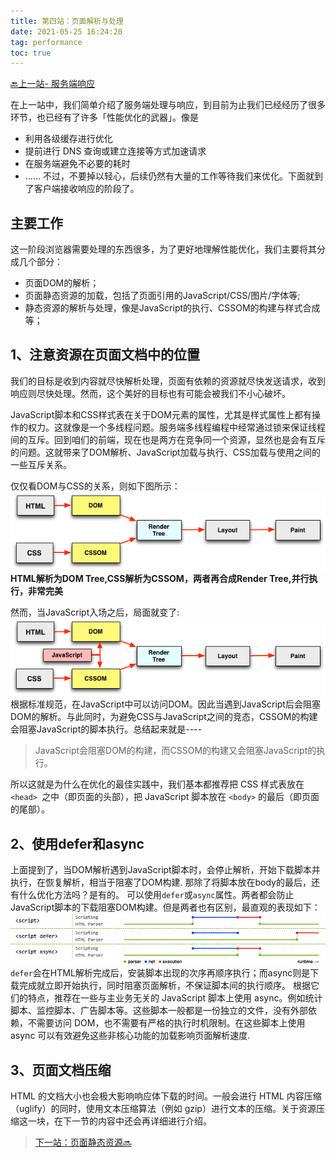 ```yaml
---
title: 第四站：页面解析与处理
date: 2021-05-25 16:24:20
tag: performance
toc: true
---
```


[🔙上一站- 服务端响应](/All/performance/journey/response "服务端响应")

在上一站中，我们简单介绍了服务端处理与响应，到目前为止我们已经经历了很多环节，也已经有了许多「性能优化的武器」。像是
* 利用各级缓存进行优化
* 提前进行 DNS 查询或建立连接等方式加速请求
* 在服务端避免不必要的耗时
* ……
不过，不要掉以轻心，后续仍然有大量的工作等待我们来优化。下面就到了客户端接收响应的阶段了。

## 主要工作
这一阶段浏览器需要处理的东西很多，为了更好地理解性能优化，我们主要将其分成几个部分：
* 页面DOM的解析；
* 页面静态资源的加载，包括了页面引用的JavaScript/CSS/图片/字体等;
* 静态资源的解析与处理，像是JavaScript的执行、CSSOM的构建与样式合成等；

## 1、注意资源在页面文档中的位置
我们的目标是收到内容就尽快解析处理，页面有依赖的资源就尽快发送请求，收到响应则尽快处理。然而，这个美好的目标也有可能会被我们不小心破坏。

JavaScript脚本和CSS样式表在关于DOM元素的属性，尤其是样式属性上都有操作的权力。这就像是一个多线程问题。服务端多线程编程中经常通过锁来保证线程间的互斥。回到咱们的前端，现在也是两方在竞争同一个资源，显然也是会有互斥的问题。这就带来了DOM解析、JavaScript加载与执行、CSS加载与使用之间的一些互斥关系。

仅仅看DOM与CSS的关系，则如下图所示：
![domCSS](/assets/performanceImg/domCSS.png "domCSS")
**HTML解析为DOM Tree,CSS解析为CSSOM，两者再合成Render Tree,并行执行，非常完美** 

然而，当JavaScript入场之后，局面就变了:
![domCSSJS](/assets/performanceImg/domCSSJS.png "domCSSJS")
根据标准规范，在JavaScript中可以访问DOM。因此当遇到JavaScript后会阻塞DOM的解析。与此同时，为避免CSS与JavaScript之间的竞态，CSSOM的构建会阻塞JavaScript的脚本执行。总结起来就是----
>JavaScript会阻塞DOM的构建，而CSSOM的构建又会阻塞JavaScript的执行。

所以这就是为什么在优化的最佳实践中，我们基本都推荐把 CSS 样式表放在 `<head> `之中（即页面的头部），把 JavaScript 脚本放在 `<body>` 的最后（即页面的尾部）。

## 2、使用defer和async
上面提到了，当DOM解析遇到JavaScript脚本时，会停止解析，开始下载脚本并执行，在恢复解析，相当于阻塞了DOM构建.
那除了将脚本放在body的最后，还有什么优化方法吗？是有的。
可以使用`defer`或`async`属性。两者都会防止JavaScript脚本的下载阻塞DOM构建。但是两者也有区别，最直观的表现如下：
![deferAsync](/assets/performanceImg/deferAsync.jpeg "deferAsync")
`defer`会在HTML解析完成后，安装脚本出现的次序再顺序执行；而async则是下载完成就立即开始执行，同时阻塞页面解析，不保证脚本间的执行顺序。
根据它们的特点，推荐在一些与主业务无关的 JavaScript 脚本上使用 async。例如统计脚本、监控脚本、广告脚本等。这些脚本一般都是一份独立的文件，没有外部依赖，不需要访问 DOM，也不需要有严格的执行时机限制。在这些脚本上使用 async 可以有效避免这些非核心功能的加载影响页面解析速度.

## 3、页面文档压缩
HTML 的文档大小也会极大影响响应体下载的时间。一般会进行 HTML 内容压缩（uglify）的同时，使用文本压缩算法（例如 gzip）进行文本的压缩。关于资源压缩这一块，在下一节的内容中还会再详细进行介绍。

>[下一站：页面静态资源🔜](/All/performance/journey/staticResources "页面静态资源")